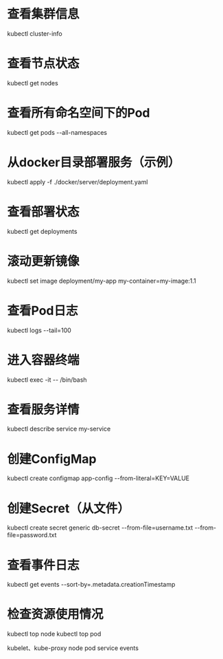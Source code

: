 # 查看集群信息
kubectl cluster-info

# 查看节点状态
kubectl get nodes

# 查看所有命名空间下的Pod
kubectl get pods --all-namespaces

# 从docker目录部署服务（示例）
kubectl apply -f ./docker/server/deployment.yaml

# 查看部署状态
kubectl get deployments

# 滚动更新镜像
kubectl set image deployment/my-app my-container=my-image:1.1

# 查看Pod日志
kubectl logs <pod-name> --tail=100

# 进入容器终端
kubectl exec -it <pod-name> -- /bin/bash

# 查看服务详情
kubectl describe service my-service

# 创建ConfigMap
kubectl create configmap app-config --from-literal=KEY=VALUE

# 创建Secret（从文件）
kubectl create secret generic db-secret --from-file=username.txt --from-file=password.txt

# 查看事件日志
kubectl get events --sort-by=.metadata.creationTimestamp

# 检查资源使用情况
kubectl top node
kubectl top pod


kubelet、kube-proxy
node pod service events